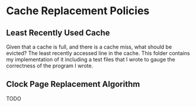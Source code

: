 # Cache Replacement Policies

## Least Recently Used Cache

Given that a cache is full, and there is a cache miss, what should be evicted? The least recently accessed line in the cache. This folder contains my implementation of it including a test files that I wrote to gauge the correctness of the program I wrote.

## Clock Page Replacement Algorithm

TODO